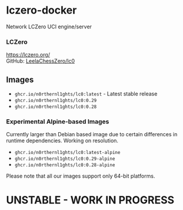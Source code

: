# lczero-docker
Network LCZero UCI engine/server

### LCZero
https://lczero.org/ <br/>
GitHub: [LeelaChessZero/lc0](https://github.com/LeelaChessZero/lc0)


## Images

- `ghcr.io/n0rthernl1ghts/lc0:latest` - Latest stable release
- `ghcr.io/n0rthernl1ghts/lc0:0.29`
- `ghcr.io/n0rthernl1ghts/lc0:0.28`

### Experimental Alpine-based Images
Currently larger than Debian based image due to certain differences in runtime dependencies. Working on resolution.

- `ghcr.io/n0rthernl1ghts/lc0:latest-alpine`
- `ghcr.io/n0rthernl1ghts/lc0:0.29-alpine`
- `ghcr.io/n0rthernl1ghts/lc0:0.28-alpine`


Please note that all our images support only 64-bit platforms.

# UNSTABLE - WORK IN PROGRESS
